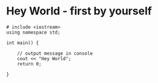  # Hey World - first by yourself
 
    # include <iostream>
    using namespace std;

    int main() {

        // output message in console
        cout << "Hey World";
        return 0;

    }

